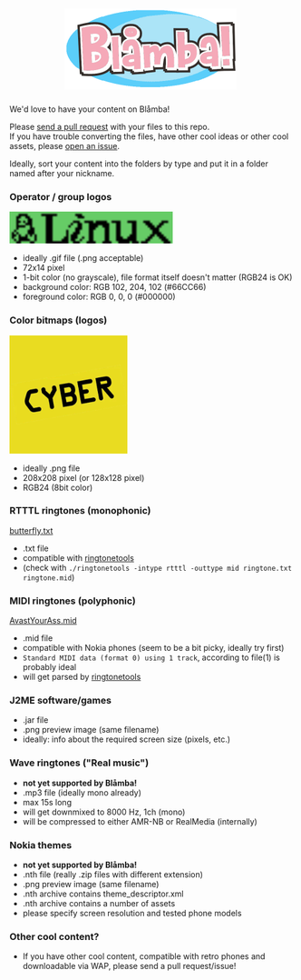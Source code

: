 <h1 align="center">
	<img src="assets/logo.png" width="304" alt="Blåmba!">&nbsp;
</h1>
We'd love to have your content on Blåmba!  

Please [send a pull request](https://github.com/blamba-de/blamba-content-ingest/pulls) with your files to this repo.  
If you have trouble converting the files, have other cool ideas or other cool assets, please [open an issue](https://github.com/blamba-de/blamba-content-ingest/issues/new).

Ideally, sort your content into the folders by type and put it in a folder named after your nickname.

### Operator / group logos

<img src="assets/logo596.gif" width="288">

- ideally .gif file (.png acceptable)
- 72x14 pixel
- 1-bit color (no grayscale), file format itself doesn't matter (RGB24 is OK)
- background color: RGB 102, 204, 102 (#66CC66)
- foreground color: RGB 0, 0, 0 (#000000)

### Color bitmaps (logos)

<img src="assets/cyber-yellow.png" width="208">

- ideally .png file
- 208x208 pixel (or 128x128 pixel)
- RGB24 (8bit color)

### RTTTL ringtones (monophonic)

[butterfly.txt](assets/butterfly.txt)

- .txt file
- compatible with [ringtonetools](https://www.mikekohn.net/file_formats/ringtonetools.php)
- (check with `./ringtonetools -intype rtttl -outtype mid ringtone.txt ringtone.mid`)

### MIDI ringtones (polyphonic)

[AvastYourAss.mid](assets/AvastYourAss.mid)

- .mid file
- compatible with Nokia phones (seem to be a bit picky, ideally try first)
- `Standard MIDI data (format 0) using 1 track`, according to file(1) is probably ideal
- will get parsed by [ringtonetools](https://www.mikekohn.net/file_formats/ringtonetools.php)

### J2ME software/games

- .jar file
- .png preview image (same filename)
- ideally: info about the required screen size (pixels, etc.)

### Wave ringtones ("Real music")

- **not yet supported by Blåmba!**
- .mp3 file (ideally mono already)
- max 15s long
- will get downmixed to 8000 Hz, 1ch (mono)
- will be compressed to either AMR-NB or RealMedia (internally)

### Nokia themes

- **not yet supported by Blåmba!**
- .nth file (really .zip files with different extension)
- .png preview image (same filename)
- .nth archive contains theme_descriptor.xml
- .nth archive contains a number of assets
- please specify screen resolution and tested phone models

### Other cool content?

- If you have other cool content, compatible with retro phones and downloadable via WAP, please send a pull request/issue!